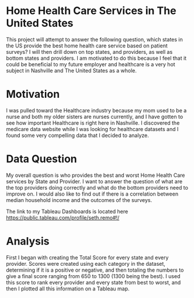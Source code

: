 # Home Health Care Services in The United States

This project will attempt to answer the following question, which states in the US provide the best home health care service based on patient surveys? I will then drill down on top states, and providers, as well as bottom states and providers. I am motivated to do this because I feel that it could be beneficial to my future employer and healthcare is a very hot subject in Nashville and The United States as a whole.
# Motivation
I was pulled toward the Healthcare industry because my mom used to be a nurse and both my older sisters are nurses currently, and I have gotten to see how important Healthcare is right here in Nashville. I discovered the medicare data website while I was looking for healthcare datasets and I found some very compelling data that I decided to analyze.
# Data Question
My overall question is who provides the best and worst Home Health Care services by State and Provider. I want to answer the question of what are the top providers doing correctly and what do the bottom providers need to improve on. I would also like to find out if there is a correlation between median household income and the outcomes of the surveys.

The link to my Tableau Dashboards is located here https://public.tableau.com/profile/seth.remo#!/

# Analysis
First I began with creating the Total Score for every state and every provider. Scores were created using each category in the dataset, determining if it is a positive or negative, and then totaling the numbers to give a final score ranging from 650 to 1300 (1300 being the best). I used this score to rank every provider and every state from best to worst, and then I plotted all this information on a Tableau map. 
